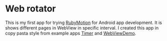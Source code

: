 # Web rotator

This is my first app for trying [RubyMotion](http://www.rubymotion.com) for Android app development. It is shows different pages in WebView in specific interval. I created this app in copy pasta style from example apps [Timer](https://github.com/HipByte/RubyMotionSamples/tree/master/android/Timer) and [WebViewDemo](https://github.com/HipByte/RubyMotionSamples/tree/master/android/WebViewDemo).


